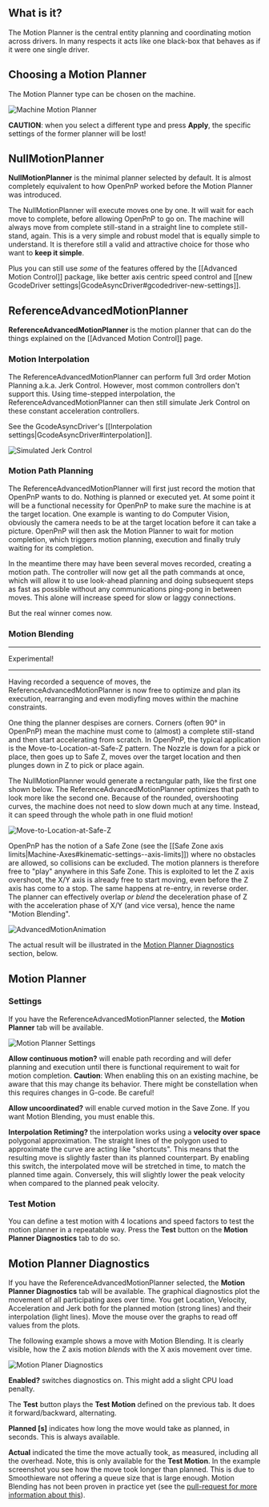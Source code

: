 ## What is it?
The Motion Planner is the central entity planning and coordinating motion across drivers. In many respects it acts like one black-box that behaves as if it were one single driver. 

## Choosing a Motion Planner
The Motion Planner type can be chosen on the machine. 

![Machine Motion Planner](https://user-images.githubusercontent.com/9963310/96167234-63efe100-0f1f-11eb-94d1-fa317a9c83a1.png)

**CAUTION**: when you select a different type and press **Apply**, the specific settings of the former planner will be lost!

## NullMotionPlanner

**NullMotionPlanner** is the minimal planner selected by default. It is almost completely equivalent to how OpenPnP worked before the Motion Planner was introduced.

The NullMotionPlanner will execute moves one by one. It will wait for each move to complete, before allowing OpenPnP to go on. The machine will always move from complete still-stand in a straight line to complete still-stand, again. This is a very simple and robust model that is equally simple to understand. It is therefore still a valid and attractive choice for those who want to **keep it simple**.

Plus you can still use _some_ of the features offered by the [[Advanced Motion Control]] package, like better axis centric speed control and [[new GcodeDriver settings|GcodeAsyncDriver#gcodedriver-new-settings]].

## ReferenceAdvancedMotionPlanner

**ReferenceAdvancedMotionPlanner** is the motion planner that can do the things explained on the [[Advanced Motion Control]] page.

### Motion Interpolation

The ReferenceAdvancedMotionPlanner can perform full 3rd order Motion Planning a.k.a. Jerk Control. However, most common controllers don't support this. Using time-stepped interpolation, the ReferenceAdvancedMotionPlanner can then still simulate Jerk Control on these constant acceleration controllers.

See the GcodeAsyncDriver's [[Interpolation settings|GcodeAsyncDriver#interpolation]].

![Simulated Jerk Control](https://user-images.githubusercontent.com/9963310/96153482-0dc67200-0f0e-11eb-8d6e-fe7ac8a249eb.png)

### Motion Path Planning

The ReferenceAdvancedMotionPlanner will first just record the motion that OpenPnP wants to do. Nothing is planned or executed yet. At some point it will be a functional necessity for OpenPnP to make sure the machine is at the target location. One example is wanting to do Computer Vision, obviously the camera needs to be at the target location before it can take a picture. OpenPnP will then ask the Motion Planner to wait for motion completion, which triggers motion planning, execution and finally truly waiting for its completion. 

In the meantime there may have been several moves recorded, creating a motion path. The controller will now get all the path commands at once, which will allow it to use look-ahead planning and doing subsequent steps as fast as possible without any communications ping-pong in between moves. This alone will increase speed for slow or laggy connections. 

But the real winner comes now.

### Motion Blending 
___
Experimental!
___

Having recorded a sequence of moves, the ReferenceAdvancedMotionPlanner is now free to optimize and plan its execution, rearranging and even modiyfing moves within the machine constraints. 

One thing the planner despises are corners. Corners (often 90° in OpenPnP) mean the machine must come to (almost) a complete still-stand and then start accelerating from scratch. In OpenPnP, the typical application is the Move-to-Location-at-Safe-Z pattern. The Nozzle is down for a pick or place, then goes up to Safe Z, moves over the target location and then plunges down in Z to pick or place again. 

The NullMotionPlanner would generate a rectangular path, like the first one shown below. The ReferenceAdvancedMotionPlanner optimizes that path to look more like the second one. Because of the rounded, overshooting curves, the machine does not need to slow down much at any time. Instead, it can speed through the whole path in one fluid motion!

![Move-to-Location-at-Safe-Z](https://user-images.githubusercontent.com/9963310/96170324-bc28e200-0f23-11eb-8099-d78cb9ffe1b9.png)

OpenPnP has the notion of a Safe Zone (see the [[Safe Zone axis limits|Machine-Axes#kinematic-settings--axis-limits]]) where no obstacles are allowed, so collisions can be excluded. The motion planners is therefore free to "play" anywhere in this Safe Zone. This is exploited to let the Z axis overshoot, the X/Y axis is already free to start moving, even before the Z axis has come to a stop. The same happens at re-entry, in reverse order. The planner can effectively overlap _or blend_ the deceleration phase of Z with the acceleration phase of X/Y (and vice versa), hence the name "Motion Blending".  

![AdvancedMotionAnimation](https://user-images.githubusercontent.com/9963310/95627544-ab3c2480-0a7c-11eb-8d36-d6921ecf7423.gif)

The actual result will be illustrated in the [Motion Planner Diagnostics](#motion-planner-diagnostics) section, below. 

## Motion Planner 

### Settings

If you have the ReferenceAdvancedMotionPlanner selected, the **Motion Planner** tab will be available.

![Motion Planner Settings](https://user-images.githubusercontent.com/9963310/96173504-41ae9100-0f28-11eb-8e0f-c5367da7dfe0.png) 

**Allow continuous motion?** will enable path recording and will defer planning and execution until there is functional requirement to wait for motion completion. **Caution**: When enabling this on an existing machine, be aware that this may change its behavior. There might be constellation when this requires changes in G-code. Be careful! 

**Allow uncoordinated?** will enable curved motion in the Save Zone. If you want Motion Blending, you must enable this.

**Interpolation Retiming?** the interpolation works using a **velocity over space** polygonal approximation. The straight lines of the polygon used to approximate the curve are acting like "shortcuts". This means that the resulting move is slightly faster than its planned counterpart. By enabling this switch, the interpolated move will be stretched in time, to match the planned time again. Conversely, this will slightly lower the peak velocity when compared to the planned peak velocity. 

### Test Motion 

You can define a test motion with 4 locations and speed factors to test the motion planner in a repeatable way. Press the **Test** button on the **Motion Planner Diagnostics** tab to do so.

## Motion Planner Diagnostics

If you have the ReferenceAdvancedMotionPlanner selected, the **Motion Planner Diagnostics** tab will be available. The graphical diagnostics plot the movement of all participating axes over time. You get Location, Velocity, Acceleration and Jerk both for the planned motion (strong lines) and their interpolation (light lines). Move the mouse over the graphs to read off values from the plots. 

The following example shows a move with Motion Blending. It is clearly visible, how the Z axis motion _blends_ with the X axis movement over time.

![Motion Planer Diagnostics](https://user-images.githubusercontent.com/9963310/96174107-1e381600-0f29-11eb-8e0a-9a4bd160963b.png)

**Enabled?** switches diagnostics on. This might add a slight CPU load penalty.  

The **Test** button plays the **Test Motion** defined on the previous tab. It does it forward/backward, alternating.

**Planned [s]** indicates how long the move would take as planned, in seconds. This is always available. 

**Actual** indicated the time the move actually took, as measured, including all the overhead. Note, this is only available for the **Test Motion**. In the example screenshot you see how the move took longer than planned. This is due to Smoothieware not offering a queue size that is large enough. Motion Blending has not been proven in practice yet (see the [pull-request for more information about this](https://github.com/openpnp/openpnp/pull/1061)).

